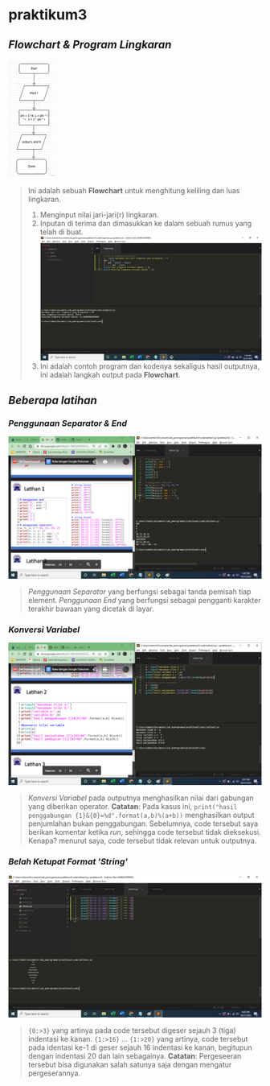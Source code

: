 # praktikum3
## _Flowchart & Program Lingkaran_
![gambar1](/gambar/5.png)
> Ini adalah sebuah **Flowchart** untuk menghitung keliling dan luas lingkaran.
> 1. Menginput nilai jari-jari(r) lingkaran.
> 2. Inputan di terima dan dimasukkan ke dalam sebuah rumus yang telah di buat.
![gambar2](/gambar/1.png)
> 3. Ini adalah contoh program dan kodenya sekaligus hasil outputnya, ini adalah langkah output pada **Flowchart**.

## _Beberapa latihan_
### _Penggunaan Separator & End_
![gambar3](/gambar/2.png)
> _Penggunaan Separator_ yang berfungsi sebagai tanda pemisah tiap element.
> _Penggunaan End_ yang berfungsi sebagai pengganti karakter terakhir bawaan yang dicetak di layar.
### _Konversi Variabel_
![gambar4](/gambar/3.png)
> _Konversi Variabel_ pada outputnya menghasilkan nilai dari gabungan yang diberikan operator.
> **Catatan**: Pada kasus ini, `print("hasil penggabungan {1}&{0}=%d".format(a,b)%(a+b))` menghasilkan output penjumlahan bukan penggabungan. Sebelumnya, code tersebut saya berikan komentar ketika _run_, sehingga code tersebut tidak dieksekusi. Kenapa? menurut saya, code tersebut tidak relevan untuk outputnya.
### _Belah Ketupat Format 'String'_
![gambar5](/gambar/4.png)
> `{0:>3}` yang artinya pada code tersebut digeser sejauh 3 (tiga) indentasi ke kanan.
> `{1:>16}` ... `{1:>20}` yang artinya, code tersebut pada identasi ke-1 di geser sejauh 16 indentasi ke kanan, begitupun dengan indentasi 20 dan lain sebagainya.
> **Catatan**: Pergeseeran tersebut bisa digunakan salah satunya saja dengan mengatur pergeserannya.
